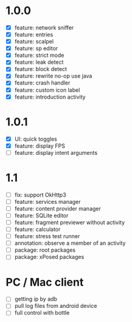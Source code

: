 # 1.0.0
- [x] feature: network sniffer
- [x] feature: entries
- [x] feature: scalpel
- [x] feature: sp editor
- [x] feature: strict mode
- [x] feature: leak detect
- [x] feature: block detect
- [x] feature: rewrite no-op use java
- [x] feature: crash handler
- [x] feature: custom icon label
- [x] feature: introduction activity

# 1.0.1
- [x] UI: quick toggles
- [x] feature: display FPS
- [ ] feature: display intent arguments

# 1.1
- [ ] fix: support OkHttp3
- [ ] feature: services manager
- [ ] feature: content provider manager
- [ ] feature: SQLite editor
- [ ] feature: fragment previewer without activity
- [ ] feature: calculator
- [ ] feature: stress test runner
- [ ] annotation: observe a member of an activity
- [ ] package: root packages
- [ ] package: xPosed packages

# PC / Mac client
- [ ] getting ip by adb
- [ ] pull log files from android device
- [ ] full control with bottle